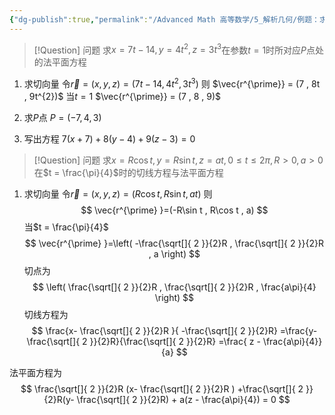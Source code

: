 ```yaml
---
{"dg-publish":true,"permalink":"/Advanced Math 高等数学/5_解析几何/例题：求法平面、切线方程或切平面、法线方程/","tags":["例题","微积分","解析几何"]}
---
```



> [!Question] 问题
> 求$x = 7t - 14 , y = 4t^{2} ,  z = 3t^{3}$在参数$t = 1$时所对应$P$点处的法平面方程

1. 求切向量
令$\vec{r} = (x , y , z) = (7t - 14 , 4t^{2} , 3t^{3})$
则
$\vec{r^{\prime}} = (7 , 8t , 9t^{2})$
当$t = 1$
$\vec{r^{\prime}} = (7 , 8 , 9)$

2. 求$P$点
$P = (-7 , 4 , 3)$

3. 写出方程
$7(x + 7) + 8(y - 4) + 9(z - 3) = 0$


> [!Question] 问题
> 求$x = R\cos t , y = R\sin t ,  z = at,0 \leq t \leq 2\pi , R>0 , a>0$
> 在$t = \frac{\pi}{4}$时的切线方程与法平面方程

1. 求切向量
令$\vec{r} = (x , y , z) = (R\cos t , R \sin t, at)$
则
$$
\vec{r^{\prime} }=(-R\sin t , R\cos t , a)
$$
当$t = \frac{\pi}{4}$
$$
\vec{r^{\prime} }=\left( -\frac{\sqrt[]{ 2 }}{2}R  , \frac{\sqrt[]{ 2 }}{2}R , a \right)
$$
切点为
$$
\left( \frac{\sqrt[]{ 2 }}{2}R  , \frac{\sqrt[]{ 2 }}{2}R , \frac{a\pi}{4} \right)
$$
切线方程为
$$
\frac{x- \frac{\sqrt[]{ 2 }}{2}R  }{ -\frac{\sqrt[]{ 2 }}{2}R} =\frac{y- \frac{\sqrt[]{ 2 }}{2}R}{\frac{\sqrt[]{ 2 }}{2}R} =\frac{ z - \frac{a\pi}{4}}{a}
$$

法平面方程为
$$
\frac{\sqrt[]{ 2 }}{2}R (x- \frac{\sqrt[]{ 2 }}{2}R ) +\frac{\sqrt[]{ 2 }}{2}R(y- \frac{\sqrt[]{ 2 }}{2}R) +  a(z - \frac{a\pi}{4}) = 0
$$






